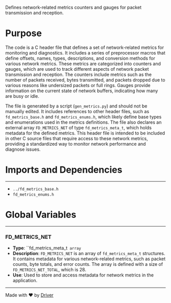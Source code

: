 <!--------------------------------------------------------------------------------->
<!-- IMPORTANT: This file is auto-generated by Driver (https://driver.ai). -------->
<!-- Manual edits may be overwritten on future commits. --------------------------->
<!--------------------------------------------------------------------------------->

Defines network-related metrics counters and gauges for packet transmission and reception.

# Purpose
The code is a C header file that defines a set of network-related metrics for monitoring and diagnostics. It includes a series of preprocessor macros that define offsets, names, types, descriptions, and conversion methods for various network metrics. These metrics are categorized into counters and gauges, which are used to track different aspects of network packet transmission and reception. The counters include metrics such as the number of packets received, bytes transmitted, and packets dropped due to various reasons like undersized packets or full rings. Gauges provide information on the current state of network buffers, indicating how many are busy or idle.

The file is generated by a script (`gen_metrics.py`) and should not be manually edited. It includes references to other header files, such as `fd_metrics_base.h` and `fd_metrics_enums.h`, which likely define base types and enumerations used in the metrics definitions. The file also declares an external array `FD_METRICS_NET` of type `fd_metrics_meta_t`, which holds metadata for the defined metrics. This header file is intended to be included in other C source files that require access to these network metrics, providing a standardized way to monitor network performance and diagnose issues.
# Imports and Dependencies

---
- `../fd_metrics_base.h`
- `fd_metrics_enums.h`


# Global Variables

---
### FD\_METRICS\_NET
- **Type**: ``fd_metrics_meta_t` array`
- **Description**: `FD_METRICS_NET` is an array of `fd_metrics_meta_t` structures. It contains metadata for various network-related metrics, such as packet counts, byte totals, and error counts. The array is defined with a size of `FD_METRICS_NET_TOTAL`, which is 28.
- **Use**: Used to store and access metadata for network metrics in the application.



---
Made with ❤️ by [Driver](https://www.driver.ai/)